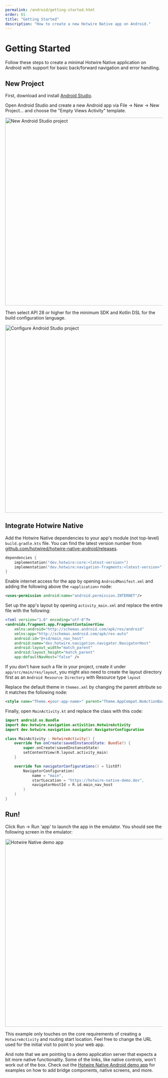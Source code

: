 ```yaml
---
permalink: /android/getting-started.html
order: 01
title: "Getting Started"
description: "How to create a new Hotwire Native app on Android."
---
```


# Getting Started

Follow these steps to create a minimal Hotwire Native application on Android with support for basic back/forward navigation and error handling.

## New Project

First, download and install [Android Studio](https://developer.android.com/studio).

Open Android Studio and create a new Android app via File → New → New Project... and choose the "Empty Views Activity" template.

<img src="/assets/new-android-studio-project.png" class="border" width="600" alt="New Android Studio project" />

Then select API 28 or higher for the minimum SDK and Kotlin DSL for the build configuration language.

<img src="/assets/android-studio-project-options.png" class="border" width="600" alt="Configure Android Studio project" />

## Integrate Hotwire Native

Add the Hotwire Native dependencies to your app's module (not top-level) `build.gradle.kts` file. You can find the latest version number from [github.com/hotwired/hotwire-native-android/releases](https://github.com/hotwired/hotwire-native-android/releases).

```kotlin
dependencies {
    implementation("dev.hotwire:core:<latest-version>")
    implementation("dev.hotwire:navigation-fragments:<latest-version>")
}
```

Enable internet access for the app by opening `AndroidManifest.xml` and adding the following above the `<application>` node:

```xml
<uses-permission android:name="android.permission.INTERNET"/>
```

Set up the app's layout by opening `activity_main.xml` and replace the entire file with the following:

```xml
<?xml version="1.0" encoding="utf-8"?>
<androidx.fragment.app.FragmentContainerView
    xmlns:android="http://schemas.android.com/apk/res/android"
    xmlns:app="http://schemas.android.com/apk/res-auto"
    android:id="@+id/main_nav_host"
    android:name="dev.hotwire.navigation.navigator.NavigatorHost"
    android:layout_width="match_parent"
    android:layout_height="match_parent"
    app:defaultNavHost="false" />
```

If you don't have such a file in your project, create it under `app/src/main/res/layout`, you might also need to create the layout directory first as an `Android Resource Directory` with Resource type `layout`

Replace the default theme in `themes.xml` by changing the parent attribute so it matches the following node:

```xml
<style name="Theme.<your-app-name>" parent="Theme.AppCompat.NoActionBar" />
```

Finally, open `MainActivity.kt` and replace the class with this code:

```kotlin
import android.os.Bundle
import dev.hotwire.navigation.activities.HotwireActivity
import dev.hotwire.navigation.navigator.NavigatorConfiguration

class MainActivity : HotwireActivity() {
    override fun onCreate(savedInstanceState: Bundle?) {
        super.onCreate(savedInstanceState)
        setContentView(R.layout.activity_main)
    }

    override fun navigatorConfigurations() = listOf(
        NavigatorConfiguration(
            name = "main",
            startLocation = "https://hotwire-native-demo.dev",
            navigatorHostId = R.id.main_nav_host
        )
    )
}
```

## Run!

Click Run → Run 'app' to launch the app in the emulator. You should see the following screen in the emulator:

<img src="/assets/android-hotwire-native-demo.png" class="border" width="600" alt="Hotwire Native demo app" />

This example only touches on the core requirements of creating a `HotwireActivity` and routing start location. Feel free to change the URL used for the initial visit to point to your web app.

And note that we are pointing to a demo application server that expects a bit more native functionality. Some of the links, like native controls, won't work out of the box. Check out the [Hotwire Native Android demo app](https://github.com/hotwired/hotwire-native-android/tree/main/demo) for examples on how to add bridge components, native screens, and more.
